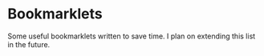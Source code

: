 # Bookmarklets
Some useful bookmarklets written to save time. I plan on extending this list in the future.
